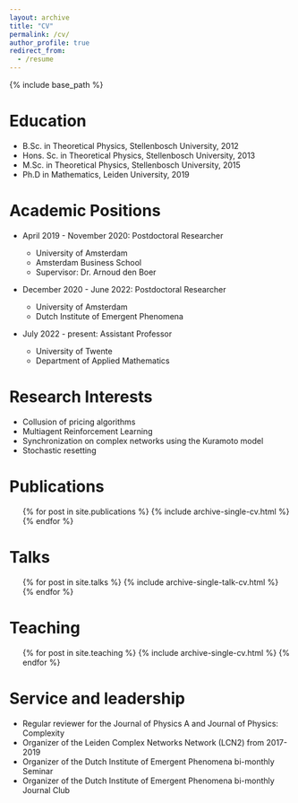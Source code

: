 ```yaml
---
layout: archive
title: "CV"
permalink: /cv/
author_profile: true
redirect_from:
  - /resume
---
```


{% include base_path %}

Education
======
* B.Sc. in Theoretical Physics, Stellenbosch University, 2012
* Hons. Sc. in Theoretical Physics, Stellenbosch University, 2013
* M.Sc. in Theoretical Physics, Stellenbosch University, 2015
* Ph.D in Mathematics, Leiden University, 2019

Academic Positions
======
* April 2019 - November 2020: Postdoctoral Researcher
  * University of Amsterdam
  * Amsterdam Business School
  * Supervisor: Dr. Arnoud den Boer

* December 2020 - June 2022: Postdoctoral Researcher
  * University of Amsterdam
  * Dutch Institute of Emergent Phenomena

* July 2022 - present: Assistant Professor
  * University of Twente
  * Department of Applied Mathematics
  
Research Interests
======
* Collusion of pricing algorithms
* Multiagent Reinforcement Learning
* Synchronization on complex networks using the Kuramoto model
* Stochastic resetting

Publications
======
  <ul>{% for post in site.publications %}
    {% include archive-single-cv.html %}
  {% endfor %}</ul>
  
Talks
======
  <ul>{% for post in site.talks %}
    {% include archive-single-talk-cv.html %}
  {% endfor %}</ul>
  
Teaching
======
  <ul>{% for post in site.teaching %}
    {% include archive-single-cv.html %}
  {% endfor %}</ul>
  
Service and leadership
======
* Regular reviewer for the Journal of Physics A and Journal of Physics: Complexity
* Organizer of the Leiden Complex Networks Network (LCN2) from 2017-2019
* Organizer of the Dutch Institute of Emergent Phenomena bi-monthly Seminar
* Organizer of the Dutch Institute of Emergent Phenomena bi-monthly Journal Club
